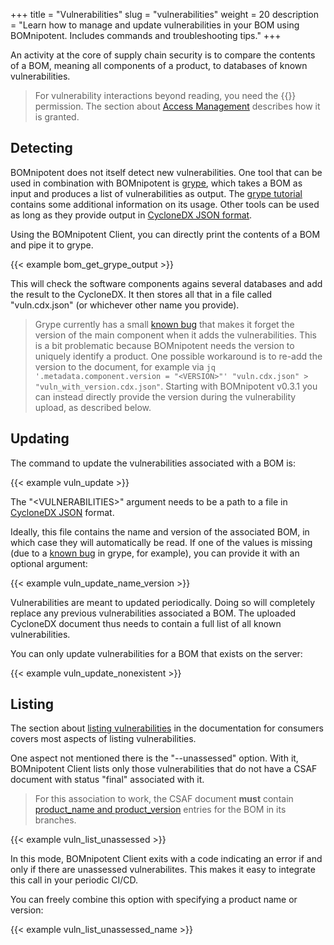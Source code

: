 +++
title = "Vulnerabilities"
slug = "vulnerabilities"
weight = 20
description = "Learn how to manage and update vulnerabilities in your BOM using BOMnipotent. Includes commands and troubleshooting tips."
+++

An activity at the core of supply chain security is to compare the contents of a BOM, meaning all components of a product, to databases of known vulnerabilities.

> For vulnerability interactions beyond reading, you need the {{<vuln-management-en>}} permission. The section about [Access Management](/client/manager/access-management/) describes how it is granted.

## Detecting

BOMnipotent does not itself detect new vulnerabilities. One tool that can be used in combination with BOMnipotent is [grype](https://github.com/anchore/grype/), which takes a BOM as input and produces a list of vulnerabilities as output. The [grype tutorial](/integration/grype/) contains some additional information on its usage. Other tools can be used as long as they provide output in [CycloneDX JSON format](https://cyclonedx.org/).

Using the BOMnipotent Client, you can directly print the contents of a BOM and pipe it to grype.

{{< example bom_get_grype_output >}}

This will check the software components agains several databases and add the result to the CycloneDX. It then stores all that in a file called "vuln.cdx.json" (or whichever other name you provide).

> Grype currently has a small [known bug](https://github.com/anchore/grype/issues/2418) that makes it forget the version of the main component when it adds the vulnerabilities. This is a bit problematic because BOMnipotent needs the version to uniquely identify a product. One possible workaround is to re-add the version to the document, for example via `jq '.metadata.component.version = "<VERSION>"' "vuln.cdx.json" > "vuln_with_version.cdx.json"`. Starting with BOMnipotent v0.3.1 you can instead directly provide the version during the vulnerability upload, as described below.

## Updating

The command to update the vulnerabilities associated with a BOM is:

{{< example vuln_update >}}

The "\<VULNERABILITIES\>" argument needs to be a path to a file in [CycloneDX JSON](https://cyclonedx.org/) format.

Ideally, this file contains the name and version of the associated BOM, in which case they will automatically be read. If one of the values is missing (due to a [known bug](https://github.com/anchore/grype/issues/2418) in grype, for example), you can provide it with an optional argument:

{{< example vuln_update_name_version >}}

Vulnerabilities are meant to updated periodically. Doing so will completely replace any previous vulnerabilities associated a BOM. The uploaded CycloneDX document thus needs to contain a full list of all known vulnerabilities.

You can only update vulnerabilities for a BOM that exists on the server:

{{< example vuln_update_nonexistent >}}

## Listing

The section about [listing vulnerabilities](/client/consumer/vulnerabilities/) in the documentation for consumers covers most aspects of listing vulnerabilities.

One aspect not mentioned there is the "--unassessed" option. With it, BOMnipotent Client lists only those vulnerabilities that do not have a CSAF document with status "final" associated with it.

> For this association to work, the CSAF document **must** contain [product_name and product_version](/integration/secvisogram/#association-with-boms) entries for the BOM in its branches.

{{< example vuln_list_unassessed >}}

In this mode, BOMnipotent Client exits with a code indicating an error if and only if there are unassessed vulnerabilites. This makes it easy to integrate this call in your periodic CI/CD.

You can freely combine this option with specifying a product name or version:

{{< example vuln_list_unassessed_name >}}
